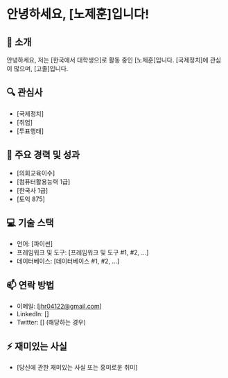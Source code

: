 # 안녕하세요, [노제훈]입니다!

## 👋 소개
안녕하세요, 저는 [한국에서 대학생으]로 활동 중인 [노제훈]입니다. [국제정치]에 관심이 많으며, [고졸]입니다.

## 🔍 관심사
- [국제정치]
- [취업]
- [투표행태]

## 🌟 주요 경력 및 성과
- [의회교육이수]
- [컴퓨터활용능력 1급]
- [한국사 1급]
- [토익 875]
## 💻 기술 스택
- 언어: [파이썬]
- 프레임워크 및 도구: [프레임워크 및 도구 #1, #2, ...]
- 데이터베이스: [데이터베이스 #1, #2, ...]

## 📫 연락 방법
- 이메일: [jhr04122@gmail.com]
- LinkedIn: []
- Twitter: [] (해당하는 경우)

## ⚡ 재미있는 사실
- [당신에 관한 재미있는 사실 또는 흥미로운 취미]

